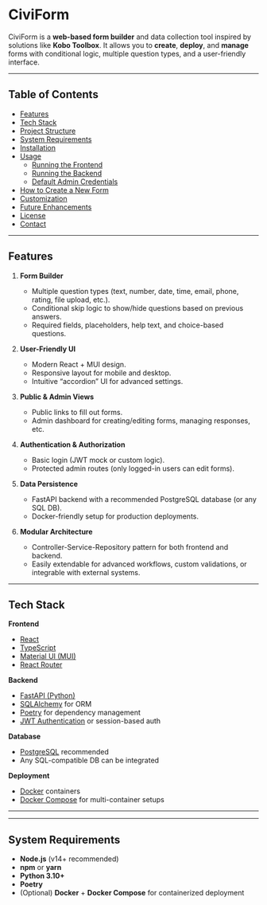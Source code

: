 # CiviForm

CiviForm is a **web-based form builder** and data collection tool inspired by solutions like **Kobo Toolbox**. It allows you to **create**, **deploy**, and **manage** forms with conditional logic, multiple question types, and a user-friendly interface.

---

## Table of Contents

- [Features](#features)
- [Tech Stack](#tech-stack)
- [Project Structure](#project-structure)
- [System Requirements](#system-requirements)
- [Installation](#installation)
- [Usage](#usage)
  - [Running the Frontend](#running-the-frontend)
  - [Running the Backend](#running-the-backend)
  - [Default Admin Credentials](#default-admin-credentials)
- [How to Create a New Form](#how-to-create-a-new-form)
- [Customization](#customization)
- [Future Enhancements](#future-enhancements)
- [License](#license)
- [Contact](#contact)

---

## Features

1. **Form Builder**  
   - Multiple question types (text, number, date, time, email, phone, rating, file upload, etc.).
   - Conditional skip logic to show/hide questions based on previous answers.
   - Required fields, placeholders, help text, and choice-based questions.

2. **User-Friendly UI**  
   - Modern React + MUI design.
   - Responsive layout for mobile and desktop.
   - Intuitive “accordion” UI for advanced settings.

3. **Public & Admin Views**  
   - Public links to fill out forms.
   - Admin dashboard for creating/editing forms, managing responses, etc.

4. **Authentication & Authorization**  
   - Basic login (JWT mock or custom logic).
   - Protected admin routes (only logged-in users can edit forms).

5. **Data Persistence**  
   - FastAPI backend with a recommended PostgreSQL database (or any SQL DB).
   - Docker-friendly setup for production deployments.

6. **Modular Architecture**  
   - Controller-Service-Repository pattern for both frontend and backend.
   - Easily extendable for advanced workflows, custom validations, or integrable with external systems.

---

## Tech Stack

**Frontend**  
- [React](https://reactjs.org/)  
- [TypeScript](https://www.typescriptlang.org/)  
- [Material UI (MUI)](https://mui.com/)  
- [React Router](https://reactrouter.com/)

**Backend**  
- [FastAPI (Python)](https://fastapi.tiangolo.com/)  
- [SQLAlchemy](https://www.sqlalchemy.org/) for ORM  
- [Poetry](https://python-poetry.org/) for dependency management  
- [JWT Authentication](https://jwt.io/) or session-based auth

**Database**  
- [PostgreSQL](https://www.postgresql.org/) recommended  
- Any SQL-compatible DB can be integrated

**Deployment**  
- [Docker](https://www.docker.com/) containers  
- [Docker Compose](https://docs.docker.com/compose/) for multi-container setups

---

---

## System Requirements

- **Node.js** (v14+ recommended)  
- **npm** or **yarn**  
- **Python 3.10+**  
- **Poetry**  
- (Optional) **Docker** + **Docker Compose** for containerized deployment

